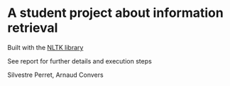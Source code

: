# A student project about information retrieval

Built with the [NLTK library](http://www.nltk.org/book/)

See report for further details and execution steps

Silvestre Perret, Arnaud Convers